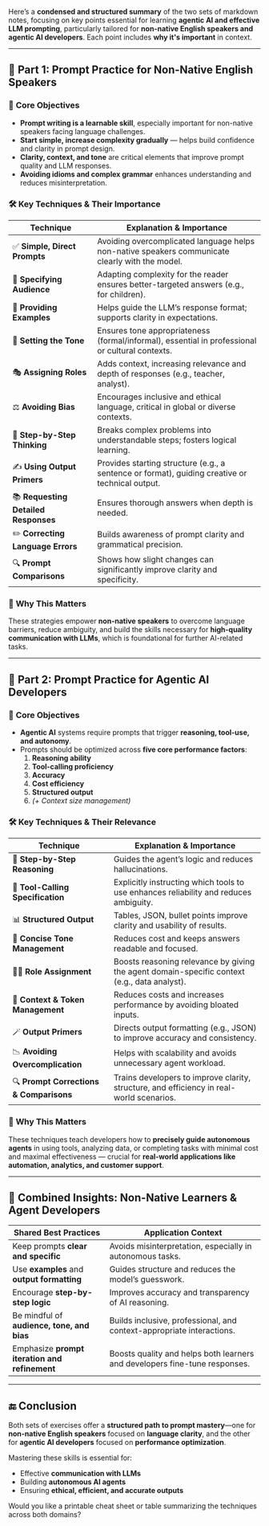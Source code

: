 Here’s a **condensed and structured summary** of the two sets of markdown notes, focusing on key points essential for learning **agentic AI and effective LLM prompting**, particularly tailored for **non-native English speakers and agentic AI developers**. Each point includes **why it's important** in context.

---

## 🔹 Part 1: Prompt Practice for Non-Native English Speakers

### 🎯 **Core Objectives**
- **Prompt writing is a learnable skill**, especially important for non-native speakers facing language challenges.
- **Start simple, increase complexity gradually** — helps build confidence and clarity in prompt design.
- **Clarity, context, and tone** are critical elements that improve prompt quality and LLM responses.
- **Avoiding idioms and complex grammar** enhances understanding and reduces misinterpretation.

### 🛠️ **Key Techniques & Their Importance**

| **Technique**                  | **Explanation & Importance** |
|-------------------------------|-------------------------------|
| ✅ **Simple, Direct Prompts** | Avoiding overcomplicated language helps non-native speakers communicate clearly with the model. |
| 🧒 **Specifying Audience** | Adapting complexity for the reader ensures better-targeted answers (e.g., for children). |
| 🧾 **Providing Examples** | Helps guide the LLM’s response format; supports clarity in expectations. |
| 📨 **Setting the Tone** | Ensures tone appropriateness (formal/informal), essential in professional or cultural contexts. |
| 🎭 **Assigning Roles** | Adds context, increasing relevance and depth of responses (e.g., teacher, analyst). |
| ⚖️ **Avoiding Bias** | Encourages inclusive and ethical language, critical in global or diverse contexts. |
| 🧠 **Step-by-Step Thinking** | Breaks complex problems into understandable steps; fosters logical learning. |
| ✍️ **Using Output Primers** | Provides starting structure (e.g., a sentence or format), guiding creative or technical output. |
| 📚 **Requesting Detailed Responses** | Ensures thorough answers when depth is needed. |
| ✏️ **Correcting Language Errors** | Builds awareness of prompt clarity and grammatical precision. |
| 🔍 **Prompt Comparisons** | Shows how slight changes can significantly improve clarity and specificity. |

### 📘 **Why This Matters**
These strategies empower **non-native speakers** to overcome language barriers, reduce ambiguity, and build the skills necessary for **high-quality communication with LLMs**, which is foundational for further AI-related tasks.

---

## 🔹 Part 2: Prompt Practice for Agentic AI Developers

### 🎯 **Core Objectives**
- **Agentic AI** systems require prompts that trigger **reasoning, tool-use, and autonomy**.
- Prompts should be optimized across **five core performance factors**:
  1. **Reasoning ability**
  2. **Tool-calling proficiency**
  3. **Accuracy**
  4. **Cost efficiency**
  5. **Structured output**
  6. *(+ Context size management)*

### 🛠️ **Key Techniques & Their Relevance**

| **Technique**                    | **Explanation & Importance** |
|----------------------------------|-------------------------------|
| 🧠 **Step-by-Step Reasoning** | Guides the agent’s logic and reduces hallucinations. |
| 🔧 **Tool-Calling Specification** | Explicitly instructing which tools to use enhances reliability and reduces ambiguity. |
| 📊 **Structured Output** | Tables, JSON, bullet points improve clarity and usability of results. |
| 💬 **Concise Tone Management** | Reduces cost and keeps answers readable and focused. |
| 🧑‍💼 **Role Assignment** | Boosts reasoning relevance by giving the agent domain-specific context (e.g., data analyst). |
| 🧾 **Context & Token Management** | Reduces costs and increases performance by avoiding bloated inputs. |
| 🪄 **Output Primers** | Directs output formatting (e.g., JSON) to improve accuracy and consistency. |
| 📉 **Avoiding Overcomplication** | Helps with scalability and avoids unnecessary agent workload. |
| 🔍 **Prompt Corrections & Comparisons** | Trains developers to improve clarity, structure, and efficiency in real-world scenarios. |

### 📘 **Why This Matters**
These techniques teach developers how to **precisely guide autonomous agents** in using tools, analyzing data, or completing tasks with minimal cost and maximal effectiveness — crucial for **real-world applications like automation, analytics, and customer support**.

---

## 🧩 Combined Insights: Non-Native Learners & Agent Developers

| **Shared Best Practices** | **Application Context** |
|---------------------------|--------------------------|
| Keep prompts **clear and specific** | Avoids misinterpretation, especially in autonomous tasks. |
| Use **examples** and **output formatting** | Guides structure and reduces the model’s guesswork. |
| Encourage **step-by-step logic** | Improves accuracy and transparency of AI reasoning. |
| Be mindful of **audience, tone, and bias** | Builds inclusive, professional, and context-appropriate interactions. |
| Emphasize **prompt iteration and refinement** | Boosts quality and helps both learners and developers fine-tune responses. |

---

## 🔚 Conclusion

Both sets of exercises offer a **structured path to prompt mastery**—one for **non-native English speakers** focused on **language clarity**, and the other for **agentic AI developers** focused on **performance optimization**.

Mastering these skills is essential for:
- Effective **communication with LLMs**
- Building **autonomous AI agents**
- Ensuring **ethical, efficient, and accurate outputs**

Would you like a printable cheat sheet or table summarizing the techniques across both domains?
